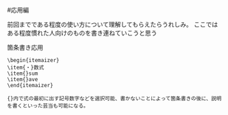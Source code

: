 #応用編

前回までである程度の使い方について理解してもらえたらうれしみ。
ここではある程度慣れた人向けのものを書き連ねていこうと思う

箇条書き応用
```TeX
\begin{itemaizer}
\item{・}数式
\item{}sum
\item{}ave
\end{itemaizer}

{}内で式の最初に出す記号数字などを選択可能、書かないことによって箇条書きの後に、説明を書くといった芸当も可能になる。

